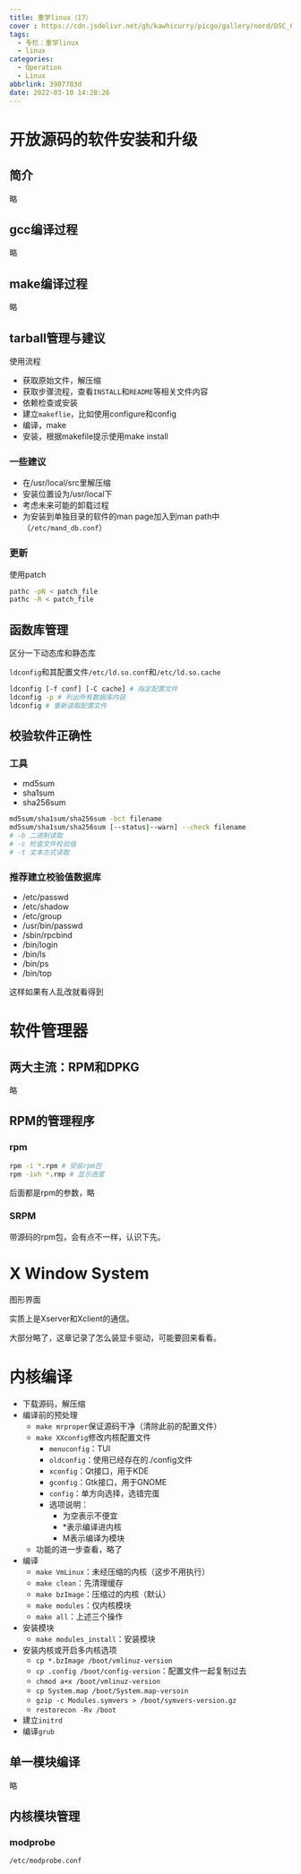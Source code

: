 ```yaml
---
title: 重学linux（17）
cover : https://cdn.jsdelivr.net/gh/kawhicurry/picgo/gallery/nord/DSC_0132.JPG
tags:
  - 专栏：重学linux
  - linux
categories:
  - Operation
  - Linux
abbrlink: 3907703d
date: 2022-03-10 14:28:26
---
```


# 开放源码的软件安装和升级

## 简介

略

## gcc编译过程

略

## make编译过程

略

## tarball管理与建议

使用流程

- 获取原始文件，解压缩
- 获取步骤流程，查看`INSTALL`和`README`等相关文件内容
- 依赖检查或安装
- 建立`makeflie`，比如使用configure和config
- 编译，make
- 安装，根据makefile提示使用make install

### 一些建议

- 在/usr/local/src里解压缩
- 安装位置设为/usr/local下
- 考虑未来可能的卸载过程
- 为安装到单独目录的软件的man page加入到man path中（`/etc/mand_db.conf`）

### 更新

使用patch

```bash
pathc -pN < patch_file
pathc -R < patch_file
```

## 函数库管理

区分一下动态库和静态库

`ldconfig`和其配置文件`/etc/ld.so.conf`和`/etc/ld.so.cache`

```bash
ldconfig [-f conf] [-C cache] # 指定配置文件
ldconfig -p # 列出所有数据库内容
ldconfig # 重新读取配置文件
```

## 校验软件正确性

### 工具

- md5sum
- sha1sum
- sha256sum

```bash
md5sum/sha1sum/sha256sum -bct filename
md5sum/sha1sum/sha256sum [--status|--warn] --check filename
# -b 二进制读取
# -c 检查文件校验值
# -t 文本方式读取
```

### 推荐建立校验值数据库

- /etc/passwd
- /etc/shadow
- /etc/group
- /usr/bin/passwd
- /sbin/rpcbind
- /bin/login
- /bin/ls
- /bin/ps
- /bin/top

这样如果有人乱改就看得到

# 软件管理器

## 两大主流：RPM和DPKG

略

## RPM的管理程序

### rpm

```bash
rpm -i *.rpm # 安装rpm包
rpm -ivh *.rmp # 显示进度
```

后面都是rpm的参数，略

### SRPM

带源码的rpm包，会有点不一样，认识下先。

# X Window System

图形界面

实质上是Xserver和Xclient的通信。

大部分略了，这章记录了怎么装显卡驱动，可能要回来看看。

# 内核编译

- 下载源码，解压缩
- 编译前的预处理
  - `make mrproper`保证源码干净（清除此前的配置文件）
  - `make XXconfig`修改内核配置文件
    - `menuconfig`：TUI
    - `oldconfig`：使用已经存在的./config文件
    - `xconfig`：Qt接口，用于KDE
    - `gconfig`：Gtk接口，用于GNOME
    - `config`：单方向选择，选错完蛋
    - 选项说明：
      - 为空表示不便宜
      - *表示编译进内核
      - M表示编译为模块
  - 功能的进一步查看，略了
- 编译
  - `make VmLinux`：未经压缩的内核（这步不用执行）
  - `make clean`：先清理缓存
  - `make bzImage`：压缩过的内核（默认）
  - `make modules`：仅内核模块
  - `make all`：上述三个操作
- 安装模块
  - `make modules_install`：安装模块
- 安装内核或开启多内核选项
  - `cp *.bzImage /boot/vmlinuz-version`
  - `cp .config /boot/config-version`：配置文件一起复制过去
  - `chmod a+x /boot/vmlinuz-version`
  - `cp System.map /boot/System.map-versoin`
  - `gzip -c Modules.symvers > /boot/symvers-version.gz`
  - `restorecon -Rv /boot`
- 建立`initrd`
- 编译`grub`

## 单一模块编译

略

## 内核模块管理

### modprobe

`/etc/modprobe.conf`
